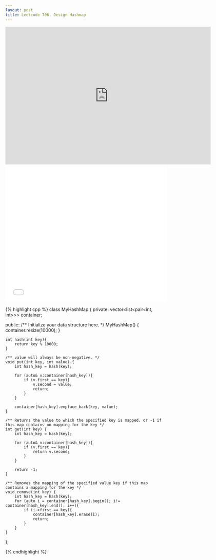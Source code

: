 ```yaml
---
layout: post
title: Leetcode 706. Design Hashmap
---
```


<iframe width="640" height="430" src="https://www.youtube.com/embed/WtW8gZrIVHE" frameborder="0" allow="autoplay; encrypted-media" allowfullscreen></iframe>
<iframe src="//player.bilibili.com/player.html?aid=805579839&bvid=BV1k34y1S7Xw&cid=409560127&page=1&danmaku=0" scrolling="no" border="0" frameborder="no" framespacing="0" allowfullscreen="true"   style="width: 640px; height: 430px; max-width: 100%"> </iframe>

{% highlight cpp %}
class MyHashMap {
private:
    vector<list<pair<int, int>>> container;
    
public:
    /** Initialize your data structure here. */
    MyHashMap() {
        container.resize(10000);
    }
    
    int hash(int key){
        return key % 10000;
    }
    
    /** value will always be non-negative. */
    void put(int key, int value) {
        int hash_key = hash(key);
        
        for (auto& v:container[hash_key]){
            if (v.first == key){
                v.second = value;
                return;
            }
        }
        
        container[hash_key].emplace_back(key, value);
    }
    
    /** Returns the value to which the specified key is mapped, or -1 if this map contains no mapping for the key */
    int get(int key) {
        int hash_key = hash(key);
        
        for (auto& v:container[hash_key]){
            if (v.first == key){
                return v.second;
            }
        }
        
        return -1;
    }
    
    /** Removes the mapping of the specified value key if this map contains a mapping for the key */
    void remove(int key) {
        int hash_key = hash(key);
        for (auto i = container[hash_key].begin(); i!= container[hash_key].end(); i++){
            if (i->first == key){
                container[hash_key].erase(i);
                return;
            }
        }
    }
};

{% endhighlight %}
